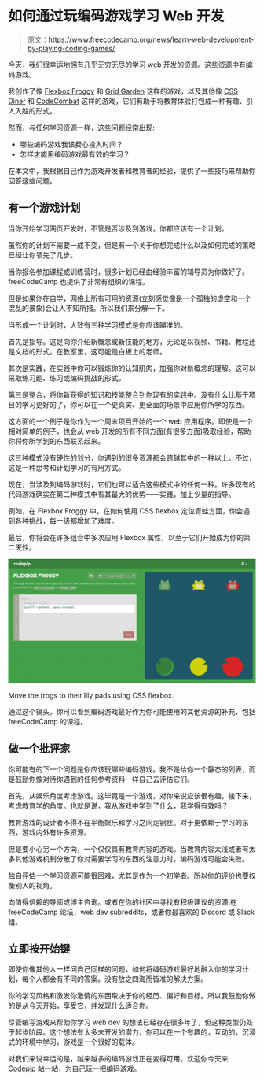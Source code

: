 # 如何通过玩编码游戏学习 Web 开发

> 原文：<https://www.freecodecamp.org/news/learn-web-development-by-playing-coding-games/>

今天，我们很幸运地拥有几乎无穷无尽的学习 web 开发的资源。这些资源中有编码游戏。

我创作了像 [Flexbox Froggy](https://codepip.com/games/flexbox-froggy/) 和 [Grid Garden](https://codepip.com/games/flexbox-froggy/) 这样的游戏，以及其他像 [CSS Diner](https://flukeout.github.io/) 和 [CodeCombat](https://codecombat.com/) 这样的游戏，它们有助于将教育体验打包成一种有趣、引人入胜的形式。

然而，与任何学习资源一样，这些问题经常出现:

*   哪些编码游戏我该费心投入时间？
*   怎样才能用编码游戏最有效的学习？

在本文中，我根据自己作为游戏开发者和教育者的经验，提供了一些技巧来帮助你回答这些问题。

## 有一个游戏计划

当你开始学习网页开发时，不管是否涉及到游戏，你都应该有一个计划。

虽然你的计划不需要一成不变，但是有一个关于你想完成什么以及如何完成的策略已经让你领先了几步。

当你报名参加课程或训练营时，很多计划已经由经验丰富的辅导员为你做好了。freeCodeCamp 也提供了非常有组织的课程。

但是如果你在自学，网络上所有可用的资源(立刻感觉像是一个孤独的虚空和一个混乱的景象)会让人不知所措。所以我们来分解一下。

当形成一个计划时，大致有三种学习模式是你应该瞄准的。

首先是指导。这是向你介绍新概念或新技能的地方，无论是以视频、书籍、教程还是文档的形式。在教室里，这可能是白板上的老师。

其次是实践，在实践中你可以锻炼你的认知肌肉，加强你对新概念的理解。这可以采取练习题、练习或编码挑战的形式。

第三是整合，将你新获得的知识和技能整合到你现有的实践中。没有什么比基于项目的学习更好的了，你可以在一个更真实、更全面的场景中应用你所学的东西。

这方面的一个例子是你作为一个周末项目开始的一个 web 应用程序。即使是一个相对简单的例子，也会从 web 开发的所有不同方面(有很多方面)吸取经验，帮助你将你所学到的东西联系起来。

这三种模式没有硬性的划分，你遇到的很多资源都会跨越其中的一种以上。不过，这是一种思考和计划学习的有用方式。

现在，当涉及到编码游戏时，它们也可以适合这些模式中的任何一种。许多现有的代码游戏确实在第二种模式中有其最大的优势——实践，加上少量的指导。

例如，在 Flexbox Froggy 中，在如何使用 CSS flexbox 定位青蛙方面，你会遇到各种挑战，每一级都增加了难度。

最后，你将会在许多组合中多次应用 Flexbox 属性，以至于它们开始成为你的第二天性。

![codepip.com_games_flexbox-froggy_](img/661e04c43814180425fef65099db5577.png)

Move the frogs to their lily pads using CSS flexbox.

通过这个镜头，你可以看到编码游戏最好作为你可能使用的其他资源的补充，包括 freeCodeCamp 的课程。

## 做一个批评家

你可能有的下一个问题是你应该玩哪些编码游戏。我不是给你一个静态的列表，而是鼓励你像对待你遇到的任何参考资料一样自己去评估它们。

首先，从娱乐角度考虑游戏。这毕竟是一个游戏，对你来说应该很有趣。接下来，考虑教育学的角度。也就是说，我从游戏中学到了什么，我学得有效吗？

教育游戏的设计者不得不在平衡娱乐和学习之间走钢丝。对于更依赖于学习的东西，游戏内外有许多资源。

但是要小心另一个方向，一个仅仅具有教育内容的游戏。当教育内容太浅或者有太多其他游戏机制分散了你对需要学习的东西的注意力时，编码游戏可能会失败。

独自评估一个学习资源可能很困难，尤其是作为一个初学者。所以你的评价也要权衡别人的视角。

向值得信赖的导师或博主咨询。或者在你的社区中寻找有积极建议的资源:在 freeCodeCamp 论坛，web dev subreddits，或者你最喜欢的 Discord 或 Slack 组。

## 立即按开始键

即使你像其他人一样问自己同样的问题，如何将编码游戏最好地融入你的学习计划，每个人都会有不同的答案。没有放之四海而皆准的解决方案。

你的学习风格和激发你激情的东西取决于你的经历、偏好和目标。所以我鼓励你做的是从今天开始，享受它，并发现什么适合你。

尽管编写游戏来帮助你学习 web dev 的想法已经存在很多年了，但这种类型仍处于起步阶段。这个想法有太多未开发的潜力，你可以在一个有趣的，互动的，沉浸式的环境中学习，游戏是一个很好的载体。

对我们来说幸运的是，越来越多的编码游戏正在变得可用。欢迎你今天来 [Codepip](https://codepip.com) 站一站，为自己玩一把编码游戏。